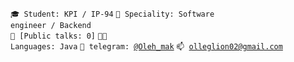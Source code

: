 <code>🎓 Student: KPI / IP-94</code>
<code>👷 Speciality: Software engineer / Backend</code><br>
<code>📢 [Public talks: 0]</code>
<code>🧑‍💻 Languages: Java</code>
<code>💬 telegram: [@Oleh_mak](https://telegram.me/Oleh_mak)</code>
<code>📫 [olleglion02@gmail.com](mailto:olleglion02@gmail.com)</code>
